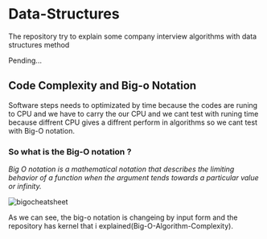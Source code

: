 # Data-Structures
The repository try to explain some company interview algorithms with data structures method

Pending...

## Code Complexity and Big-o Notation 

Software steps needs to optimizated by time because the codes are runing to CPU and we have to carry the our CPU and we cant test with runing time because diffrent CPU gives a diffrent perform in algorithms so we cant test with Big-O notation. 

### So what is the Big-O notation ? 

*Big O notation is a mathematical notation that describes the limiting behavior of a function when the argument tends towards a particular value or infinity.*

![bigocheatsheet](https://user-images.githubusercontent.com/51100947/137815818-93d0a68d-0245-4877-824f-fa70abd3c0f1.jpg)

As we can see, the big-o notation is changeing by input form and the repository has kernel that i explained(Big-O-Algorithm-Complexity).
